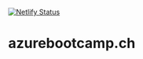 [![Netlify Status](https://api.netlify.com/api/v1/badges/eb096afd-7cad-44d9-8916-b6c031763198/deploy-status)](https://app.netlify.com/sites/azurebootcamp/deploys)

# azurebootcamp.ch
